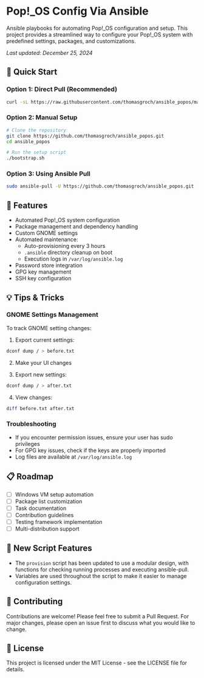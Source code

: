 # Pop!_OS Config Via Ansible

Ansible playbooks for automating Pop!_OS configuration and setup. This project provides a streamlined way to configure your Pop!_OS system with predefined settings, packages, and customizations.

*Last updated: December 25, 2024*

## 🚀 Quick Start

### Option 1: Direct Pull (Recommended)
```bash
curl -sL https://raw.githubusercontent.com/thomasgroch/ansible_popos/main/bootstrap.sh | bash
```

### Option 2: Manual Setup
```bash
# Clone the repository
git clone https://github.com/thomasgroch/ansible_popos.git
cd ansible_popos

# Run the setup script
./bootstrap.sh
```

### Option 3: Using Ansible Pull
```bash
sudo ansible-pull -U https://github.com/thomasgroch/ansible_popos.git
```

## 🔧 Features

- Automated Pop!_OS system configuration
- Package management and dependency handling
- Custom GNOME settings
- Automated maintenance:
  - Auto-provisioning every 3 hours
  - `.ansible` directory cleanup on boot
  - Execution logs in `/var/log/ansible.log`
- Password store integration
- GPG key management
- SSH key configuration

## 💡 Tips & Tricks

### GNOME Settings Management

To track GNOME setting changes:

1. Export current settings:
```bash
dconf dump / > before.txt
```

2. Make your UI changes

3. Export new settings:
```bash
dconf dump / > after.txt
```

4. View changes:
```bash
diff before.txt after.txt
```

### Troubleshooting

- If you encounter permission issues, ensure your user has sudo privileges
- For GPG key issues, check if the keys are properly imported
- Log files are available at `/var/log/ansible.log`

## 📋 Roadmap

- [ ] Windows VM setup automation
- [ ] Package list customization
- [ ] Task documentation
- [ ] Contribution guidelines
- [ ] Testing framework implementation
- [ ] Multi-distribution support

## 🔧 New Script Features

- The `provision` script has been updated to use a modular design, with functions for checking running processes and executing ansible-pull.
- Variables are used throughout the script to make it easier to manage configuration settings.

## 🤝 Contributing

Contributions are welcome! Please feel free to submit a Pull Request. For major changes, please open an issue first to discuss what you would like to change.

## 📝 License

This project is licensed under the MIT License - see the LICENSE file for details.